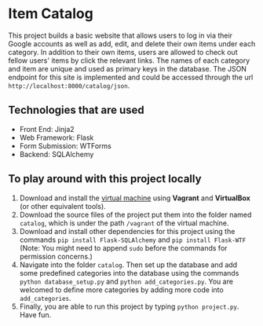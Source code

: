 # Item Catalog
This project builds a basic website that allows users to log in via their Google accounts as well as add, edit, and delete their own items under each category.
In addition to their own items, users are allowed to check out fellow users' items by click the relevant links.
The names of each category and item are unique and used as primary keys in the database.
The JSON endpoint for this site is implemented and could be accessed through the url `http://localhost:8000/catalog/json`.


## Technologies that are used
- Front End: Jinja2
- Web Framework: Flask
- Form Submission: WTForms
- Backend: SQLAlchemy

## To play around with this project locally
1. Download and install the [virtual machine](https://d17h27t6h515a5.cloudfront.net/topher/2016/December/58488015_fsnd-virtual-machine/fsnd-virtual-machine.zip) using **Vagrant** and **VirtualBox** (or other equivalent tools).
2. Download the source files of the project put them into the folder named `catalog`, which is under the path `/vagrant` of the virtual machine.
3. Download and install other dependencies for this project using the commands `pip install Flask-SQLAlchemy` and `pip install Flask-WTF` (Note: You might need to append
`sudo` before the commands for permission concerns.)
4. Navigate into the folder `catalog`. Then set up the database and add some predefined categories into the database using the commands `python database_setup.py` and 
`python add_categories.py`. You are welcomed to define more categories by adding more code into `add_categories`.
5. Finally, you are able to run this project by typing `python project.py`. Have fun.
